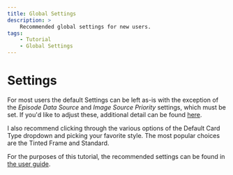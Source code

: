 ```yaml
---
title: Global Settings
description: >
    Recommended global settings for new users.
tags:
    - Tutorial
    - Global Settings
---
```


# Settings

For most users the default Settings can be left as-is with the exception of the
_Episode Data Source_ and _Image Source Priority_ settings, which must be set.
If you'd like to adjust these, additional detail can be found
[here](../user_guide/settings.md).

I also recommend clicking through the various options of the Default Card Type
dropdown and picking your favorite style. The most popular choices are the
Tinted Frame and Standard.

For the purposes of this tutorial, the recommended settings can be found in
[the user guide](../user_guide/settings.md#recommended-settings).

[^1]: Only include the Connections which you are personally using.

[^2]: Feel free to reduce this to some ratio of 16:9 (e.g. 1600:900) if you want
to save storage space (at the minor cost of image fidelity). Increasing this is
not recommended.
